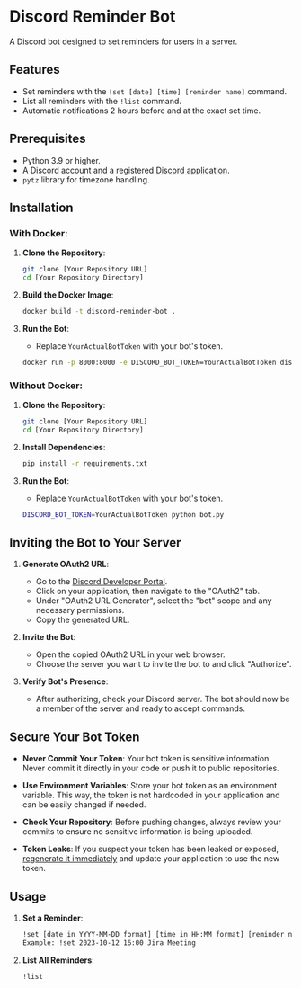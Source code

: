 # Discord Reminder Bot

A Discord bot designed to set reminders for users in a server.

## Features

- Set reminders with the `!set [date] [time] [reminder name]` command.
- List all reminders with the `!list` command.
- Automatic notifications 2 hours before and at the exact set time.

## Prerequisites

- Python 3.9 or higher.
- A Discord account and a registered [Discord application](https://discord.com/developers/applications).
- `pytz` library for timezone handling.

## Installation

### With Docker:

1. **Clone the Repository**:
   ```bash
   git clone [Your Repository URL]
   cd [Your Repository Directory]
   ```

2. **Build the Docker Image**:
   ```bash
   docker build -t discord-reminder-bot .
   ```

3. **Run the Bot**:
   - Replace `YourActualBotToken` with your bot's token.
   ```bash
   docker run -p 8000:8000 -e DISCORD_BOT_TOKEN=YourActualBotToken discord-reminder-bot
   ```

### Without Docker:

1. **Clone the Repository**:
   ```bash
   git clone [Your Repository URL]
   cd [Your Repository Directory]
   ```

2. **Install Dependencies**:
   ```bash
   pip install -r requirements.txt
   ```

3. **Run the Bot**:
   - Replace `YourActualBotToken` with your bot's token.
   ```bash
   DISCORD_BOT_TOKEN=YourActualBotToken python bot.py
   ```

## Inviting the Bot to Your Server

1. **Generate OAuth2 URL**:
   - Go to the [Discord Developer Portal](https://discord.com/developers/applications).
   - Click on your application, then navigate to the "OAuth2" tab.
   - Under "OAuth2 URL Generator", select the "bot" scope and any necessary permissions.
   - Copy the generated URL.

2. **Invite the Bot**:
   - Open the copied OAuth2 URL in your web browser.
   - Choose the server you want to invite the bot to and click "Authorize".

3. **Verify Bot's Presence**:
   - After authorizing, check your Discord server. The bot should now be a member of the server and ready to accept commands.

## Secure Your Bot Token

- **Never Commit Your Token**: Your bot token is sensitive information. Never commit it directly in your code or push it to public repositories.
  
- **Use Environment Variables**: Store your bot token as an environment variable. This way, the token is not hardcoded in your application and can be easily changed if needed.

- **Check Your Repository**: Before pushing changes, always review your commits to ensure no sensitive information is being uploaded.

- **Token Leaks**: If you suspect your token has been leaked or exposed, [regenerate it immediately](https://discord.com/developers/applications/1145198699132235848/bot) and update your application to use the new token.

## Usage

1. **Set a Reminder**:
   ```bash
   !set [date in YYYY-MM-DD format] [time in HH:MM format] [reminder name]
   Example: !set 2023-10-12 16:00 Jira Meeting
   ```

2. **List All Reminders**:
   ```bash
   !list
   ```
